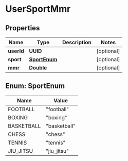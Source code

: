 

# UserSportMmr


## Properties

| Name | Type | Description | Notes |
|------------ | ------------- | ------------- | -------------|
|**userId** | **UUID** |  |  [optional] |
|**sport** | [**SportEnum**](#SportEnum) |  |  [optional] |
|**mmr** | **Double** |  |  [optional] |



## Enum: SportEnum

| Name | Value |
|---- | -----|
| FOOTBALL | &quot;football&quot; |
| BOXING | &quot;boxing&quot; |
| BASKETBALL | &quot;basketball&quot; |
| CHESS | &quot;chess&quot; |
| TENNIS | &quot;tennis&quot; |
| JIU_JITSU | &quot;jiu_jitsu&quot; |



